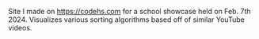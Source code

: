 Site I made on https://codehs.com for a school showcase held on Feb. 7th 2024. Visualizes various sorting algorithms based off of similar YouTube videos.
